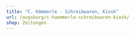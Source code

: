 ```yaml
---
title: "C. Hämmerle - Schreibwaren, Kiosk"
url: /augsburg/c-haemmerle-schreibwaren-kiosk/
shop: Zeitungen
---
```

